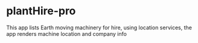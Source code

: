 # plantHire-pro
This app lists Earth moving machinery for hire, using location services, the app renders machine location and company info 
